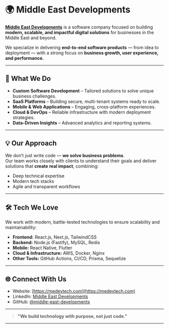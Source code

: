 # 🌍 Middle East Developments

**[Middle East Developments](https://medevtech.com/)** is a software company focused on building **modern, scalable, and impactful digital solutions** for businesses in the Middle East and beyond.  

We specialize in delivering **end-to-end software products** — from idea to deployment — with a strong focus on **business growth, user experience, and performance.**

---

## 🚀 What We Do
- **Custom Software Development** – Tailored solutions to solve unique business challenges.  
- **SaaS Platforms** – Building secure, multi-tenant systems ready to scale.  
- **Mobile & Web Applications** – Engaging, cross-platform experiences.  
- **Cloud & DevOps** – Reliable infrastructure with modern deployment strategies.  
- **Data-Driven Insights** – Advanced analytics and reporting systems.

---

## 💡 Our Approach
We don’t just write code — **we solve business problems**.  
Our team works closely with clients to understand their goals and deliver solutions that **create real impact**, combining:
- Deep technical expertise  
- Modern tech stacks  
- Agile and transparent workflows

---

## 🛠 Tech We Love
We work with modern, battle-tested technologies to ensure scalability and maintainability:
- **Frontend:** React.js, Next.js, TailwindCSS  
- **Backend:** Node.js (Fastify), MySQL, Redis  
- **Mobile:** React Native, Flutter  
- **Cloud & Infrastructure:** AWS, Docker, Nginx  
- **Other Tools:** GitHub Actions, CI/CD, Prisma, Sequelize

---

## 🌐 Connect With Us
- Website: [https://medevtech.com](https://medevtech.com)
- LinkedIn: [Middle East Developments](https://www.linkedin.com/company/middle-east-developments)
- GitHub: [@middle-east-developments](https://github.com/middle-east-developments)

---

> **"We build technology with purpose, not just code."**

---
